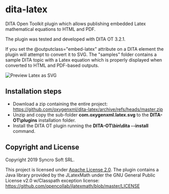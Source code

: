 # dita-latex
DITA Open Toolkit plugin which allows publishing embedded Latex mathematical equations to HTML and PDF.

The plugin was tested and developed with DITA OT 3.2.1.

If you set the @outputclass="embed-latex" attribute on a DITA <foreign> element the plugin will attempt to convert it to SVG.
The "samples" folder contains a sample DITA topic with a Latex equation which is properly displayed when converted to HTML and PDF-based outputs.
  
![Preview Latex as SVG](previewLatex.png)

## Installation steps

- Download a zip containing the entire project: https://github.com/oxygenxml/dita-latex/archive/refs/heads/master.zip
- Unzip and copy the sub-folder **com.oxygenxml.latex.svg** to the **DITA-OT\plugins** installation folder.
- Install the DITA OT plugin running the **DITA-OT\bin\dita --install** command.
  
Copyright and License
---------------------
Copyright 2019 Syncro Soft SRL.

This project is licensed under [Apache License 2.0](https://github.com/oxygenxml/dita-latex/blob/master/LICENSE).
The plugin contains a Java library provided by the JLatexMath under the GNU General Public License v2.0 w/Classpath exception license: https://github.com/opencollab/jlatexmath/blob/master/LICENSE
